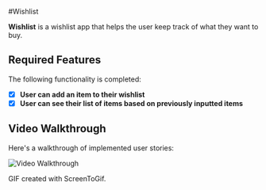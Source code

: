 #Wishlist

**Wishlist** is a wishlist app that helps the user keep track of what they want to buy.


## Required Features

The following functionality is completed:

- [x] **User can add an item to their wishlist**
- [x] **User can see their list of items based on previously inputted items**

## Video Walkthrough

Here's a walkthrough of implemented user stories:

<img src='https://imgur.com/diiSdUC.gif' title='Video Walkthrough' width='' alt='Video Walkthrough' />

<!-- Replace this with whatever GIF tool you used! -->
GIF created with ScreenToGif.
<!-- Recommended tools:
[Kap](https://getkap.co/) for macOS
[ScreenToGif](https://www.screentogif.com/) for Windows
[peek](https://github.com/phw/peek) for Linux. -->
